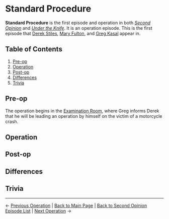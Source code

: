 # Standard Procedure

**Standard Procedure** is the first episode and operation in both *[Second Opinion](../SO.md)* and *[Under the Knife](../../utk/UTK.md)*. It is an operation episode. This is the first episode that [Derek Stiles](../characters/Derek_Stiles.md), [Mary Fulton](../characters/Mary_Fulton.md), and [Greg Kasal](../characters/Greg_Kasal.md) appear in.

## Table of Contents
1. [Pre-op](#Pre-op)
2. [Operation](#Operation)
3. [Post-op](#Post-op)
4. [Differences](#Differences)
5. [Trivia](#Trivia)

## <a id="Pre-op"></a>Pre-op

The operation begins in the [Examination Room](../locations/Hope_Hospital.md#Locations), where Greg informs Derek that he will be leading an operation by himself on the victim of a motorcycle crash.

## <a id="Operation"></a>Operation

<!-- include a table of bonus requirements and a section about XSing / Sing the op --->

## <a id="Post-op"></a>Post-op

## <a id="Differences"></a>Differences

## <a id="Trivia"></a>Trivia

---

← [Previous Operation](Prologue.md) | [Back to Main Page](/tc-wiki) | [Back to Second Opinion Episode List](Episode_List.md) | [Next Operation](1_2.md) →
<!-- move the episode lists to a future info box --->